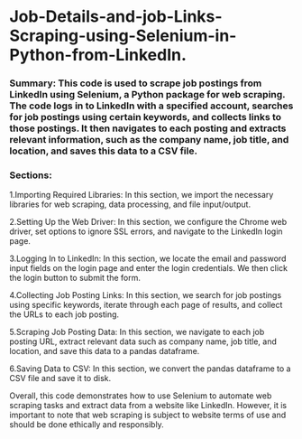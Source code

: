 # Job-Details-and-job-Links-Scraping-using-Selenium-in-Python-from-LinkedIn.

### Summary: This code is used to scrape job postings from LinkedIn using Selenium, a Python package for web scraping. The code logs in to LinkedIn with a specified account, searches for job postings using certain keywords, and collects links to those postings. It then navigates to each posting and extracts relevant information, such as the company name, job title, and location, and saves this data to a CSV file.

### Sections:

1.Importing Required Libraries: In this section, we import the necessary libraries for web scraping, data processing, and file input/output.

2.Setting Up the Web Driver: In this section, we configure the Chrome web driver, set options to ignore SSL errors, and navigate to the LinkedIn login page.

3.Logging In to LinkedIn: In this section, we locate the email and password input fields on the login page and enter the login credentials. We then click the login button to submit the form.

4.Collecting Job Posting Links: In this section, we search for job postings using specific keywords, iterate through each page of results, and collect the URLs to each job posting.

5.Scraping Job Posting Data: In this section, we navigate to each job posting URL, extract relevant data such as company name, job title, and location, and save this data to a pandas dataframe.

6.Saving Data to CSV: In this section, we convert the pandas dataframe to a CSV file and save it to disk.

Overall, this code demonstrates how to use Selenium to automate web scraping tasks and extract data from a website like LinkedIn. However, it is important to note that web scraping is subject to website terms of use and should be done ethically and responsibly.
